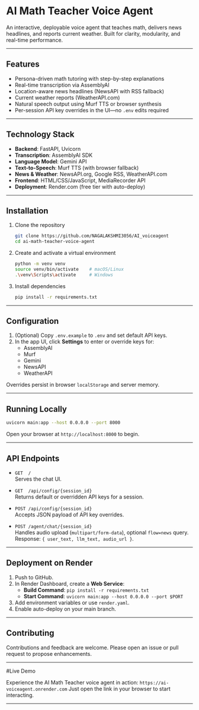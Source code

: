 # AI Math Teacher Voice Agent

An interactive, deployable voice agent that teaches math, delivers news headlines, and reports current weather. Built for clarity, modularity, and real-time performance.

---

## Features

- Persona-driven math tutoring with step-by-step explanations  
- Real-time transcription via AssemblyAI  
- Location-aware news headlines (NewsAPI with RSS fallback)  
- Current weather reports (WeatherAPI.com)  
- Natural speech output using Murf TTS or browser synthesis  
- Per-session API key overrides in the UI—no `.env` edits required  

---

## Technology Stack

- **Backend**: FastAPI, Uvicorn  
- **Transcription**: AssemblyAI SDK  
- **Language Model**: Gemini API  
- **Text-to-Speech**: Murf TTS (with browser fallback)  
- **News & Weather**: NewsAPI.org, Google RSS, WeatherAPI.com  
- **Frontend**: HTML/CSS/JavaScript, MediaRecorder API  
- **Deployment**: Render.com (free tier with auto-deploy)  

---

## Installation

1. Clone the repository  
   ```bash
   git clone https://github.com/NAGALAKSHMI3056/AI_voiceagent
   cd ai-math-teacher-voice-agent
   ```

2. Create and activate a virtual environment  
   ```bash
   python -m venv venv
   source venv/bin/activate    # macOS/Linux
   .\venv\Scripts\activate     # Windows
   ```

3. Install dependencies  
   ```bash
   pip install -r requirements.txt
   ```

---

## Configuration

1. (Optional) Copy `.env.example` to `.env` and set default API keys.  
2. In the app UI, click **Settings** to enter or override keys for:  
   - AssemblyAI  
   - Murf  
   - Gemini  
   - NewsAPI  
   - WeatherAPI  

Overrides persist in browser `localStorage` and server memory.

---

## Running Locally

```bash
uvicorn main:app --host 0.0.0.0 --port 8000
```

Open your browser at `http://localhost:8000` to begin.

---

## API Endpoints

- `GET  /`  
  Serves the chat UI.

- `GET  /api/config/{session_id}`  
  Returns default or overridden API keys for a session.

- `POST /api/config/{session_id}`  
  Accepts JSON payload of API key overrides.

- `POST /agent/chat/{session_id}`  
  Handles audio upload (`multipart/form-data`), optional `flow=news` query.  
  Response: `{ user_text, llm_text, audio_url }`.

---

## Deployment on Render

1. Push to GitHub.  
2. In Render Dashboard, create a **Web Service**:  
   - **Build Command**: `pip install -r requirements.txt`  
   - **Start Command**: `uvicorn main:app --host 0.0.0.0 --port $PORT`  
3. Add environment variables or use `render.yaml`.  
4. Enable auto-deploy on your main branch.

---

## Contributing

Contributions and feedback are welcome. Please open an issue or pull request to propose enhancements.

---

#Live Demo

Experience the AI Math Teacher voice agent in action:
`https://ai-voiceagent.onrender.com`
Just open the link in your browser to start interacting.

---
